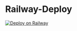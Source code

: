# Railway-Deploy
[![Deploy on Railway](https://railway.app/button.svg)](https://railway.app/new/template?template=https%3A%2F%2Fgithub.com%2FTeamXrnav%2FRailway-Deploy&plugins=postgresql&envs=APP_ID%2CAPI_HASH%2CBOT_TOKEN%2CBOT_USERNAME%2CLOGGER_ID%2CCYBORGBOT_SESSION%2CENV&optionalEnvs=ENV&APP_IDDesc=Your+telegram+api+id&API_HASHDesc=Your+telegram+api+hash&BOT_TOKENDesc=Your+bot%27s+token+from+%40BotFather&BOT_USERNAMEDesc=Your+bot%27s+username+from+%40Botfather&LOGGER_IDDesc=A+channel+id+for+Bot+Logger&CYBORGBOT_SESSIONDesc=Telethon+String+Session&ENVDesc=Fill+ANYTHING&ENVDefault=ANYTHING&referralCode=HIUmlp)
